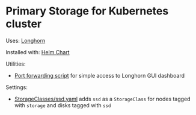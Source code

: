 # Primary Storage for Kubernetes cluster

Uses: [Longhorn](https://longhorn.io)

Installed with: [Helm Chart](https://github.com/longhorn/longhorn/tree/master/chart)

Utilities:

- [Port forwarding script](./port-forward.sh) for simple access to Longhorn GUI dashboard

Settings:

- [StorageClasses/ssd.yaml](./StorageClasses/ssd.yaml) adds `ssd` as a `StorageClass` for nodes tagged with `storage` and disks tagged with `ssd`